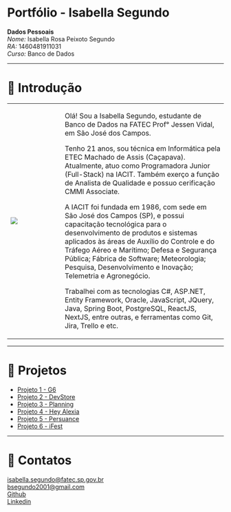 # Portfólio - Isabella Segundo

**Dados Pessoais** <br/>
*Nome:* Isabella Rosa Peixoto Segundo <br/>
*RA:* 1460481911031 <br/>
*Curso:* Banco de Dados <br/>

<hr/>

# :page_facing_up: Introdução

<table>
  <tr>
    <td width='25%'>
      <img src="https://user-images.githubusercontent.com/49652498/196556970-d6c1be4c-dbb2-4c3d-905d-b2fbd30359cf.png"/>
    </td>
    <td>
      <p> Olá! Sou a Isabella Segundo, estudante de Banco de Dados na FATEC Prof° Jessen Vidal, em São José dos Campos. </p>
      <p> Tenho 21 anos, sou técnica em Informática pela ETEC Machado de Assis (Caçapava). Atualmente, atuo como Programadora Junior (Full-Stack) na IACIT. Também exerço a função de Analista de Qualidade e possuo cerificação CMMI Associate.</p>
      <p> A IACIT foi fundada em 1986, com sede em São José dos Campos (SP), e possui capacitação tecnológica para o desenvolvimento de produtos e sistemas aplicados às áreas de Auxílio do Controle e do Tráfego Aéreo e Marítimo; Defesa e Segurança Pública; Fábrica de Software; Meteorologia; Pesquisa, Desenvolvimento e Inovação; Telemetria e Agronegócio. </p>
      <p> Trabalhei com as tecnologias C#, ASP.NET, Entity Framework, Oracle, JavaScript, JQuery, Java, Spring Boot, PostgreSQL, ReactJS, NextJS, entre outras, e ferramentas como Git, Jira, Trello e etc. </p>
    </td>
  </tr>
</table>

<hr/>

# :open_file_folder: Projetos

- <a href="https://github.com/isarps/TG/blob/main/projeto1.md">Projeto 1 - G6</a>
- <a href="https://github.com/isarps/TG/blob/main/projeto2.md">Projeto 2 - DevStore</a>
- <a href="https://github.com/isarps/TG/blob/main/projeto3.md">Projeto 3 - Planning</a>
- <a href="https://github.com/isarps/TG/blob/main/projeto4.md">Projeto 4 - Hey Alexia</a>
- <a href="https://github.com/isarps/TG/blob/main/projeto5.md">Projeto 5 - Persuance</a>
- <a href="https://github.com/isarps/TG/blob/main/projeto6.md">Projeto 6 - iFest</a>

<hr/>

# :email:	Contatos
isabella.segundo@fatec.sp.gov.br <br/>
bsegundo2001@gmail.com <br/>
<a href="https://github.com/isarps">Github</a><br/>
<a href="https://www.linkedin.com/in/isabellarps/">Linkedin</a><br/>
